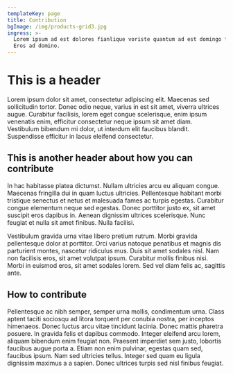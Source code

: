 ```yaml
---
templateKey: page
title: Contribution
bgImage: /img/products-grid3.jpg
ingress: >-
  Lorem ipsum ad est dolores fianlique voriste quantum ad est domingo florentin.
  Eros ad domino.
---
```

# This is a header
Lorem ipsum dolor sit amet, consectetur adipiscing elit. Maecenas sed sollicitudin tortor. Donec odio neque, varius in est sit amet, viverra ultrices augue. Curabitur facilisis, lorem eget congue scelerisque, enim ipsum venenatis enim, efficitur consectetur neque ipsum sit amet diam. Vestibulum bibendum mi dolor, ut interdum elit faucibus blandit. Suspendisse efficitur in lacus eleifend consectetur.

## This is another header about how you can contribute
In hac habitasse platea dictumst. Nullam ultricies arcu eu aliquam congue. Maecenas fringilla dui in quam luctus ultricies. Pellentesque habitant morbi tristique senectus et netus et malesuada fames ac turpis egestas. Curabitur congue elementum neque sed egestas. Donec porttitor justo ex, sit amet suscipit eros dapibus in. Aenean dignissim ultrices scelerisque. Nunc feugiat et nulla sit amet finibus. Nulla facilisi.

Vestibulum gravida urna vitae libero pretium rutrum. Morbi gravida pellentesque dolor at porttitor. Orci varius natoque penatibus et magnis dis parturient montes, nascetur ridiculus mus. Duis sit amet sodales nisl. Nam non facilisis eros, sit amet volutpat ipsum. Curabitur mollis finibus nisi. Morbi in euismod eros, sit amet sodales lorem. Sed vel diam felis ac, sagittis ante.

## How to contribute
Pellentesque ac nibh semper, semper urna mollis, condimentum urna. Class aptent taciti sociosqu ad litora torquent per conubia nostra, per inceptos himenaeos. Donec luctus arcu vitae tincidunt lacinia. Donec mattis pharetra posuere. In gravida felis et dapibus commodo. Integer eleifend arcu lorem, aliquam bibendum enim feugiat non. Praesent imperdiet sem justo, lobortis faucibus augue porta a. Etiam non enim pulvinar, egestas quam sed, faucibus ipsum. Nam sed ultricies tellus. Integer sed quam eu ligula dignissim maximus a a sapien. Donec ultrices turpis sed nisl finibus feugiat.
